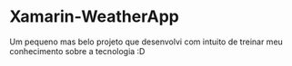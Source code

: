 # Xamarin-WeatherApp
Um pequeno mas belo projeto que desenvolvi com intuito de treinar meu conhecimento sobre a tecnologia :D
